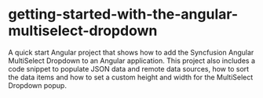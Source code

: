 # getting-started-with-the-angular-multiselect-dropdown
A quick start Angular project that shows how to add the Syncfusion Angular MultiSelect Dropdown to an Angular application. This project also includes a code snippet to populate JSON data and remote data sources, how to sort the data items and how to set a custom height and width for the MultiSelect Dropdown popup.
